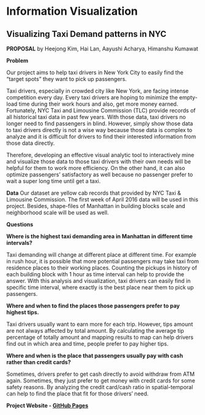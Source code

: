 
# Information Visualization

## Visualizing Taxi Demand patterns in NYC


**PROPOSAL**
by
Heejong Kim,
Hai Lan,
Aayushi Acharya,
Himanshu Kumawat


**Problem**

Our project aims to help taxi drivers in New York City to easily find the “target spots” they want to pick up passengers.
 
Taxi drivers, especially in crowded city like New York, are facing intense competition every day. Every taxi drivers are
hoping to minimize the empty-load time during their work hours and also, get more money earned. Fortunately, NYC Taxi and
Limousine Commission (TLC) provide records of all historical taxi data in past few years. With those data, taxi drivers no
longer need to find passengers in blind. However, simply show those data to taxi drivers directly is not a wise way because
those data is complex to analyze and it is difficult for drivers to find their interested information from those data
directly.
 
Therefore, developing an effective visual analytic tool to interactively mine and visualize those data to those taxi drivers
with their own needs will be helpful for them to work more efficiency. On the other hand, it can also optimize passengers’
satisfactory as well because no passenger prefer to wait a super long time until get a taxi.


**Data**
Our dataset are yellow cab records that provided by NYC Taxi & Limousine Commission. The first week of April 2016 data will
be used in this project.  Besides, shape-files of Manhattan in building blocks scale and neighborhood scale will be used as
well.


**Questions**

**Where is the highest taxi demanding area in Manhattan in different time intervals?**

Taxi demanding will change at different place at different time. For example in rush hour, it is possible that more potential
passengers may take taxi from residence places to their working places. Counting the pickups in history of each building
block with 1 hour as time interval can help to provide the answer. With this analysis and visualization, taxi drivers can
easily find in specific time interval, where exactly is the best place near them to pick up passengers. 


**Where and when to find the places those passengers prefer to pay highest tips.**

Taxi drivers usually want to earn more for each trip. However, tips amount are not always affected by total amount. By
calculating the average tip percentage of totally amount and mapping results to map can help drivers find out in which area
and time, people prefer to pay higher tips.
 

**Where and when is the place that passengers usually pay with cash rather than credit cards?**

Sometimes, drivers prefer to get cash directly to avoid withdraw from ATM again. Sometimes, they just prefer to get money
with credit cards for some safety reasons. By analyzing the credit card/cash ratio in spatial-temporal can help to find the
place that fit for those drivers’ need.


**Project Website - [GitHub Pages](https://hk1953.github.io/)**

